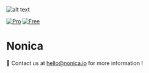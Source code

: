 
![alt text](https://nonica.io/wp-content/uploads/2021/06/panel.jpg)

[![Pro](https://img.shields.io/badge/PRO%20version-Download-orange)](https://apps.autodesk.com/RVT/en/Detail/Index?id=9212699819557407848&appLang=en&os=Win64) [![Free](https://img.shields.io/badge/FREE%20Version-Download-blue)](https://apps.autodesk.com/RVT/en/Detail/Index?id=2476142006549788030&appLang=en&os=Win64)
# Nonica

📨 Contact us at hello@nonica.io for more information !
